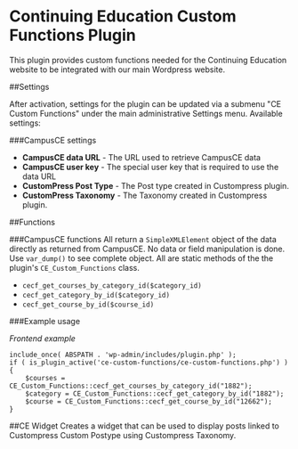 # Continuing Education Custom Functions Plugin

This plugin provides custom functions needed for the Continuing Education website to be integrated with our main Wordpress website.

##Settings

After activation, settings for the plugin can be updated via a submenu "CE Custom Functions" under the main administrative Settings menu. Available settings:

###CampusCE settings
- **CampusCE data URL** - The URL used to retrieve CampusCE data
- **CampusCE user key** - The special user key that is required to use the data URL
- **CustomPress Post Type** - The Post type created in Custompress plugin.
- **CustomPress Taxonomy** - The Taxonomy created in Custompress plugin.

##Functions

###CampusCE functions
All return a `SimpleXMLElement` object of the data directly as returned from CampusCE. No data or field manipulation is done. Use `var_dump()` to see complete object. All are static methods of the the plugin's `CE_Custom_Functions` class.

- `cecf_get_courses_by_category_id($category_id)`
- `cecf_get_category_by_id($category_id)` 
- `cecf_get_course_by_id($course_id)` 

###Example usage

_Frontend example_

	include_once( ABSPATH . 'wp-admin/includes/plugin.php' );
	if ( is_plugin_active('ce-custom-functions/ce-custom-functions.php') ) { 
		$courses = CE_Custom_Functions::cecf_get_courses_by_category_id("1882");
		$category = CE_Custom_Functions::cecf_get_category_by_id("1882");
		$course = CE_Custom_Functions::cecf_get_course_by_id("12662");
	}
	
##CE Widget
Creates a widget that can be used to display posts linked to Custompress Custom Postype using Custompress Taxonomy.
